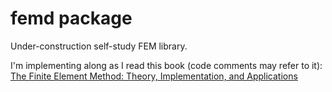 # femd package
Under-construction self-study FEM library.

I'm implementing along as I read this book
(code comments may refer to it):
[The Finite Element Method: Theory, Implementation, and Applications](https://dx.doi.org/10.1007/978-3-642-33287-6)
